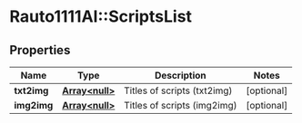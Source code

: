 # Rauto1111AI::ScriptsList

## Properties
Name | Type | Description | Notes
------------ | ------------- | ------------- | -------------
**txt2img** | [**Array&lt;null&gt;**](.md) | Titles of scripts (txt2img) | [optional] 
**img2img** | [**Array&lt;null&gt;**](.md) | Titles of scripts (img2img) | [optional] 

